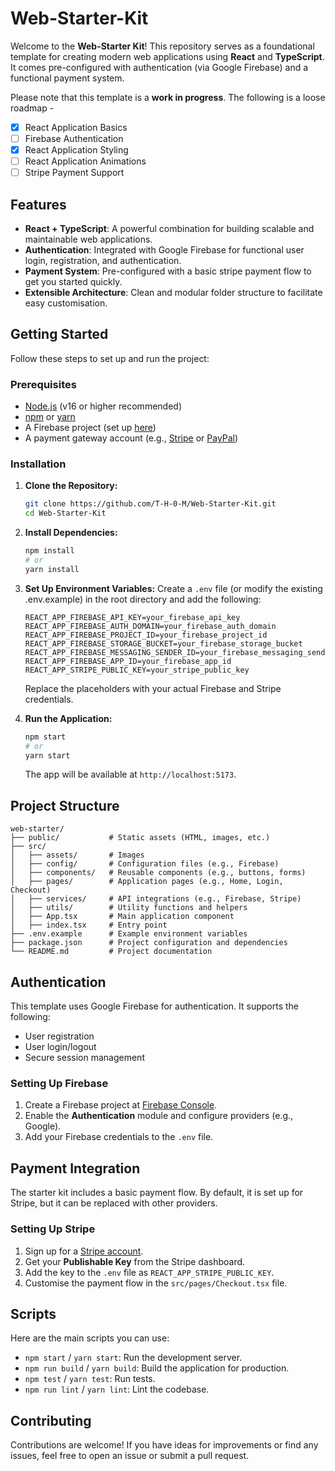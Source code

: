# Web-Starter-Kit

Welcome to the **Web-Starter Kit**! This repository serves as a foundational
template for creating modern web applications using **React** and
**TypeScript**. It comes pre-configured with authentication (via Google
Firebase) and a functional payment system.

Please note that this template is a **work in progress**. The following is a
loose roadmap -

- [x] React Application Basics
- [ ] Firebase Authentication
- [x] React Application Styling
- [ ] React Application Animations
- [ ] Stripe Payment Support

## Features

- **React + TypeScript**: A powerful combination for building scalable and
  maintainable web applications.
- **Authentication**: Integrated with Google Firebase for functional user login,
  registration, and authentication.
- **Payment System**: Pre-configured with a basic stripe payment flow to get you
  started quickly.
- **Extensible Architecture**: Clean and modular folder structure to facilitate
  easy customisation.

## Getting Started

Follow these steps to set up and run the project:

### Prerequisites

- [Node.js](https://nodejs.org/) (v16 or higher recommended)
- [npm](https://www.npmjs.com/) or [yarn](https://yarnpkg.com/)
- A Firebase project (set up [here](https://firebase.google.com/))
- A payment gateway account (e.g., [Stripe](https://stripe.com/) or
  [PayPal](https://www.paypal.com/))

### Installation

1. **Clone the Repository:**

   ```bash
   git clone https://github.com/T-H-0-M/Web-Starter-Kit.git
   cd Web-Starter-Kit
   ```

2. **Install Dependencies:**

   ```bash
   npm install
   # or
   yarn install
   ```

3. **Set Up Environment Variables:** Create a `.env` file (or modify the
   existing .env.example) in the root directory and add the following:

   ```env
   REACT_APP_FIREBASE_API_KEY=your_firebase_api_key
   REACT_APP_FIREBASE_AUTH_DOMAIN=your_firebase_auth_domain
   REACT_APP_FIREBASE_PROJECT_ID=your_firebase_project_id
   REACT_APP_FIREBASE_STORAGE_BUCKET=your_firebase_storage_bucket
   REACT_APP_FIREBASE_MESSAGING_SENDER_ID=your_firebase_messaging_sender_id
   REACT_APP_FIREBASE_APP_ID=your_firebase_app_id
   REACT_APP_STRIPE_PUBLIC_KEY=your_stripe_public_key
   ```

   Replace the placeholders with your actual Firebase and Stripe credentials.

4. **Run the Application:**
   ```bash
   npm start
   # or
   yarn start
   ```
   The app will be available at `http://localhost:5173`.

## Project Structure

```plaintext
web-starter/
├── public/           # Static assets (HTML, images, etc.)
├── src/
│   ├── assets/       # Images
│   ├── config/       # Configuration files (e.g., Firebase)
│   ├── components/   # Reusable components (e.g., buttons, forms)
│   ├── pages/        # Application pages (e.g., Home, Login, Checkout)
│   ├── services/     # API integrations (e.g., Firebase, Stripe)
│   ├── utils/        # Utility functions and helpers
│   ├── App.tsx       # Main application component
│   ├── index.tsx     # Entry point
├── .env.example      # Example environment variables
├── package.json      # Project configuration and dependencies
└── README.md         # Project documentation
```

## Authentication

This template uses Google Firebase for authentication. It supports the
following:

- User registration
- User login/logout
- Secure session management

### Setting Up Firebase

1. Create a Firebase project at
   [Firebase Console](https://console.firebase.google.com/).
2. Enable the **Authentication** module and configure providers (e.g., Google).
3. Add your Firebase credentials to the `.env` file.

## Payment Integration

The starter kit includes a basic payment flow. By default, it is set up for
Stripe, but it can be replaced with other providers.

### Setting Up Stripe

1. Sign up for a [Stripe account](https://stripe.com/).
2. Get your **Publishable Key** from the Stripe dashboard.
3. Add the key to the `.env` file as `REACT_APP_STRIPE_PUBLIC_KEY`.
4. Customise the payment flow in the `src/pages/Checkout.tsx` file.

## Scripts

Here are the main scripts you can use:

- `npm start` / `yarn start`: Run the development server.
- `npm run build` / `yarn build`: Build the application for production.
- `npm test` / `yarn test`: Run tests.
- `npm run lint` / `yarn lint`: Lint the codebase.

## Contributing

Contributions are welcome! If you have ideas for improvements or find any
issues, feel free to open an issue or submit a pull request.

